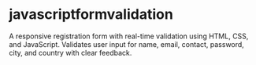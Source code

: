# javascriptformvalidation
A responsive registration form with real-time validation using HTML, CSS, and JavaScript. Validates user input for name, email, contact, password, city, and country with clear feedback.
